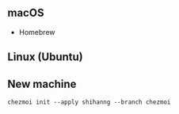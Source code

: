 ## macOS

- Homebrew

## Linux (Ubuntu)

## New machine

```console
chezmoi init --apply shihanng --branch chezmoi
```
